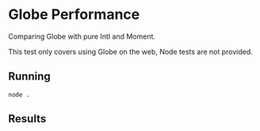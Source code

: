 # Globe Performance

Comparing Globe with pure Intl and Moment.

This test only covers using Globe on the web, Node tests are not provided.

## Running

`node .`

## Results
